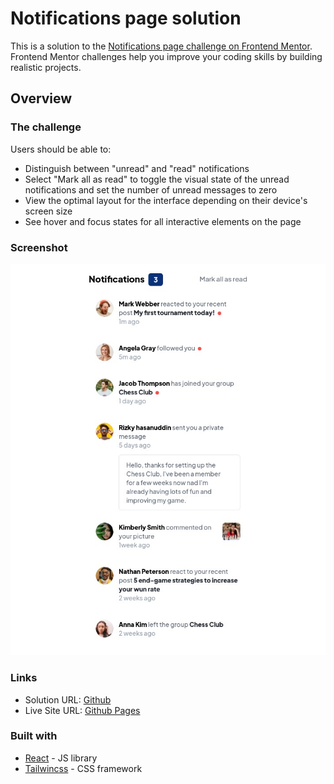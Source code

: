 # Notifications page solution

This is a solution to the [Notifications page challenge on Frontend Mentor](https://www.frontendmentor.io/challenges/notifications-page-DqK5QAmKbC). Frontend Mentor challenges help you improve your coding skills by building realistic projects.

## Overview

### The challenge

Users should be able to:

- Distinguish between "unread" and "read" notifications
- Select "Mark all as read" to toggle the visual state of the unread notifications and set the number of unread messages to zero
- View the optimal layout for the interface depending on their device's screen size
- See hover and focus states for all interactive elements on the page

### Screenshot

![](./screenshot.jpg)

### Links

- Solution URL: [Github](https://github.com/ManuelBS95/Notifications-Page)
- Live Site URL: [Github Pages](https://manuelbs95.github.io/Notifications-Page/)

### Built with

- [React](https://reactjs.org/) - JS library
- [Tailwincss](https://tailwindcss.com/) - CSS framework
